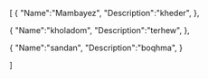 [
   {
       "Name":"Mambayez",
       "Description":"kheder",
   },

   {
       "Name":"kholadom",
       "Description":"terhew",
   },

   {
       "Name":"sandan",
       "Description":"boqhma",
   }

]

